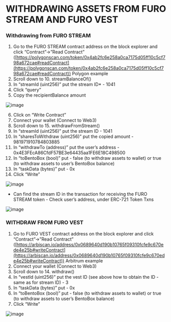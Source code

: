 # ********************WITHDRAWING ASSETS FROM FURO STREAM AND FURO VEST********************

### **************************************Withdrawing from FURO STREAM**************************************

1. Go to the FURO STREAM contract address on the block explorer and click “Contract”→”Read Contract” ([https://polygonscan.com/token/0x4ab2fc6e258a0ca7175d05ff10c5cf798a672cae#readContract](https://polygonscan.com/token/0x4ab2fc6e258a0ca7175d05ff10c5cf798a672cae#readContract)) Polygon example
2. Scroll down to 10. streamBalanceOf()
3. In “streamId (uint256)” put the stream ID* - 1041
4. Click “query”
5. Copy the recipientBalance amount

![image](https://user-images.githubusercontent.com/12489182/228024146-37a204ac-5baf-4aff-9fec-1f6531e2dd8e.png)

6. Click on “Write Contract”
7. Connect your wallet (Connect to Web3)
8. Scroll down to 15. withdrawFromStream()
9. In “streamId (uint256)” put the stream ID - 1041
10. In “sharesToWithdraw (uint256)” put the copied amount - 981971910784803885
11. In “withdrawTo (address)” put the user’s address - 0x4E3FEcA86CfdF57BE3e64435aa1FE6E18C498500
12. In “toBentoBox (bool)” put - false (to withdraw assets to wallet) or true (to withdraw assets to user’s BentoBox balance)
13. In “taskData (bytes)” put - 0x
14. Click “Write”

![image](https://user-images.githubusercontent.com/12489182/228024711-7b09a0f4-87c9-445a-b145-404465f2b364.png)

* Can find the stream ID in the transaction for receiving the FURO STREAM token - Check user’s address, under ERC-721 Token Txns

![image](https://user-images.githubusercontent.com/12489182/228024775-6f40e25f-12f3-48ec-84cb-827f1f78b951.png)

###  **********************************************WITHDRAW FROM FURO VEST**********************************************
1. Go to FURO VEST contract address on the block explorer and click “Contract”→”Read Contract” ([https://arbiscan.io/address/0x0689640d190b10765f09310fcfe9c670ede4e25b#writeContract](https://arbiscan.io/address/0x0689640d190b10765f09310fcfe9c670ede4e25b#writeContract)) Arbitrum example
2. Connect your wallet (Connect to Web3)
3. Scroll down to 14. withdraw()
4. In “vestId (uint256)” put the vest ID (see above how to obtain the ID - same as for stream ID) - 3
5. In “taskData (bytes)” put - 0x
6. In “toBentoBox (bool)” put - false (to withdraw assets to wallet) or true (to withdraw assets to user’s BentoBox balance)
7. Click “Write”

![image](https://user-images.githubusercontent.com/12489182/228024922-e8d926d4-6fe4-4531-9518-9883f269818e.png)
